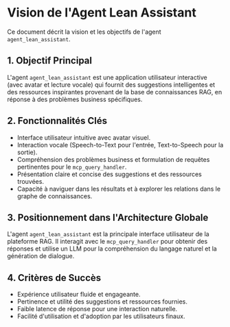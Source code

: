 # Vision de l'Agent Lean Assistant

Ce document décrit la vision et les objectifs de l'agent `agent_lean_assistant`.

## 1. Objectif Principal

L'agent `agent_lean_assistant` est une application utilisateur interactive (avec avatar et lecture vocale) qui fournit des suggestions intelligentes et des ressources inspirantes provenant de la base de connaissances RAG, en réponse à des problèmes business spécifiques.

## 2. Fonctionnalités Clés

- Interface utilisateur intuitive avec avatar visuel.
- Interaction vocale (Speech-to-Text pour l'entrée, Text-to-Speech pour la sortie).
- Compréhension des problèmes business et formulation de requêtes pertinentes pour le `mcp_query_handler`.
- Présentation claire et concise des suggestions et des ressources trouvées.
- Capacité à naviguer dans les résultats et à explorer les relations dans le graphe de connaissances.

## 3. Positionnement dans l'Architecture Globale

L'agent `agent_lean_assistant` est la principale interface utilisateur de la plateforme RAG. Il interagit avec le `mcp_query_handler` pour obtenir des réponses et utilise un LLM pour la compréhension du langage naturel et la génération de dialogue.

## 4. Critères de Succès

- Expérience utilisateur fluide et engageante.
- Pertinence et utilité des suggestions et ressources fournies.
- Faible latence de réponse pour une interaction naturelle.
- Facilité d'utilisation et d'adoption par les utilisateurs finaux.
